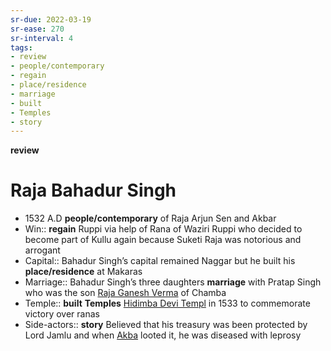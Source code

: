 ```yaml
---
sr-due: 2022-03-19
sr-ease: 270
sr-interval: 4
tags:
- review
- people/contemporary
- regain
- place/residence
- marriage
- built
- Temples
- story
---
```

   
**review**   
# Raja Bahadur Singh   
* 1532 A.D **people/contemporary** of Raja Arjun Sen and Akbar   
* Win:: **regain** Ruppi via help of Rana of Waziri Ruppi who decided to become part of Kullu again because Suketi Raja was notorious and arrogant   
* Capital:: Bahadur Singh’s capital remained Naggar but he built his **place/residence** at Makaras   
* Marriage:: Bahadur Singh’s three daughters **marriage** with Pratap Singh who was the son [Raja Ganesh Verma](/not_created.md) of Chamba   
* Temple:: **built** **Temples** [Hidimba Devi Templ](/not_created.md) in 1533 to commemorate victory over ranas   
* Side-actors:: **story** Believed that his treasury was been protected by Lord Jamlu and when [Akba](/not_created.md) looted it, he was diseased with leprosy